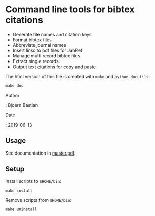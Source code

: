 Command line tools for bibtex citations
=======================================

-   Generate file names and citation keys
-   Format bibtex files
-   Abbreviate journal names
-   Insert links to pdf files for JabRef
-   Manage multi record bibtex files
-   Extract single records
-   Output text citations for copy and paste

The html version of this file is created with `make` and
`python-docutils`:

    make doc

Author

:   Bjoern Bastian

Date

:   2019-06-13

Usage
-----

See documentation in [master.pdf](master.pdf).

Setup
-----

Install scripts to `$HOME/bin`:

    make install

Remove scripts from `$HOME/bin`:

    make uninstall
